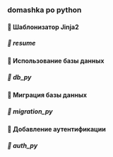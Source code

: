 ### domashka po python
#### :page_facing_up: Шаблонизатор Jinja2
##### :file_folder: resume
#### :page_facing_up: Использование базы данных
##### :file_folder: db_py
#### :page_facing_up: Миграция базы данных
##### :file_folder: migration_py
#### :page_facing_up: Добавление аутентификации
##### :file_folder: auth_py
